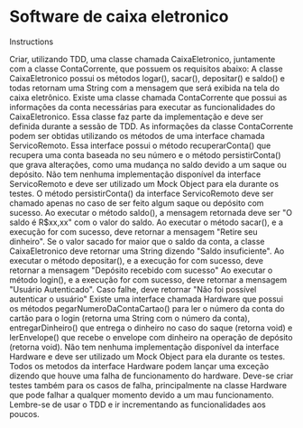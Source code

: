 # Software de caixa eletronico
Instructions

Criar, utilizando TDD, uma classe chamada CaixaEletronico, juntamente com a classe ContaCorrente, que possuem os requisitos abaixo:
A classe CaixaEletronico possui os métodos logar(), sacar(), depositar() e saldo() e todas retornam uma String com a mensagem que será exibida na tela do caixa eletrônico.
Existe uma classe chamada ContaCorrente que possui as informações da conta necessárias para executar as funcionalidades do CaixaEletronico. Essa classe faz parte da implementação e deve ser definida durante a sessão de TDD.
As informações da classe ContaCorrente podem ser obtidas utilizando os métodos de uma interface chamada ServicoRemoto. Essa interface possui o método recuperarConta() que recupera uma conta baseada no seu número e o método persistirConta() que grava alterações, como uma mudança no saldo devido a um saque ou depósito. Não tem nenhuma implementação disponível da interface ServicoRemoto e deve ser utilizado um Mock Object para ela durante os testes.
O método persistirConta() da interface ServicoRemoto deve ser chamado apenas no caso de ser feito algum saque ou depósito com sucesso.
Ao executar o método saldo(), a mensagem retornada deve ser "O saldo é R$xx,xx" com o valor do saldo.
Ao executar o método sacar(), e a execução for com sucesso, deve retornar a mensagem "Retire seu dinheiro". Se o valor sacado for maior que o saldo da conta, a classe CaixaEletronico deve retornar uma String dizendo "Saldo insuficiente".
Ao executar o método depositar(), e a execução for com sucesso, deve retornar a mensagem "Depósito recebido com sucesso"
Ao executar o método login(), e a execução for com sucesso, deve retornar a mensagem "Usuário Autenticado". Caso falhe, deve retornar "Não foi possível autenticar o usuário"
Existe uma interface chamada Hardware que possui os métodos pegarNumeroDaContaCartao() para ler o número da conta do cartão para o login (retorna uma String com o número da conta), entregarDinheiro() que entrega o dinheiro no caso do saque (retorna void) e lerEnvelope() que recebe o envelope com dinheiro na operação de depósito (retorna void). Não tem nenhuma implementação disponível da interface Hardware e deve ser utilizado um Mock Object para ela durante os testes.
Todos os metodos da interface Hardware podem lançar uma exceção dizendo que houve uma falha de funcionamento do hardware. Deve-se criar testes também para os casos de falha, principalmente na classe Hardware que pode falhar a qualquer momento devido a um mau funcionamento.
Lembre-se de usar o TDD e ir incrementando as funcionalidades aos poucos.
